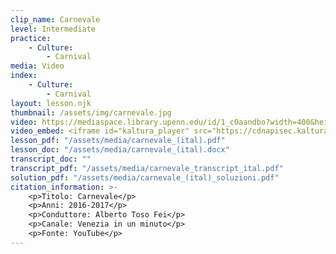 ```yaml
---
clip_name: Carnevale
level: Intermediate
practice: 
    - Culture: 
        - Carnival
media: Video
index: 
    - Culture: 
        - Carnival
layout: lesson.njk
thumbnail: /assets/img/carnevale.jpg
video: https://mediaspace.library.upenn.edu/id/1_c0aandbo?width=400&height=285&playerId=52628472
video_embed: <iframe id="kaltura_player" src="https://cdnapisec.kaltura.com/p/1147242/sp/114724200/embedIframeJs/uiconf_id/9757771/partner_id/1147242?iframeembed=true&playerId=kaltura_player&entry_id=1_c0aandbo&flashvars[streamerType]=auto&amp;flashvars[localizationCode]=en&amp;flashvars[sideBarContainer.plugin]=true&amp;flashvars[sideBarContainer.position]=left&amp;flashvars[sideBarContainer.clickToClose]=true&amp;flashvars[chapters.plugin]=true&amp;flashvars[chapters.layout]=vertical&amp;flashvars[chapters.thumbnailRotator]=false&amp;flashvars[streamSelector.plugin]=true&amp;flashvars[EmbedPlayer.SpinnerTarget]=videoHolder&amp;flashvars[dualScreen.plugin]=true&amp;flashvars[Kaltura.addCrossoriginToIframe]=true&amp;&wid=1_9uqork6a" width="400" height="285" allowfullscreen webkitallowfullscreen mozAllowFullScreen allow="autoplay *; fullscreen *; encrypted-media *" sandbox="allow-downloads allow-forms allow-same-origin allow-scripts allow-top-navigation allow-pointer-lock allow-popups allow-modals allow-orientation-lock allow-popups-to-escape-sandbox allow-presentation allow-top-navigation-by-user-activation" frameborder="0" title="carnevale_di_venezia"></iframe>
lesson_pdf: "/assets/media/carnevale_(ital).pdf"
lesson_doc: "/assets/media/carnevale_(ital).docx"
transcript_doc: ""
transcript_pdf: "/assets/media/carnevale_transcript_ital.pdf"
solution_pdf: "/assets/media/carnevale_(ital)_soluzioni.pdf"
citation_information: >- 
    <p>Titolo: Carnevale</p>
    <p>Anni: 2016-2017</p>
    <p>Conduttore: Alberto Toso Fei</p>
    <p>Canale: Venezia in un minuto</p>
    <p>Fonte: YouTube</p>
---
```

